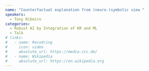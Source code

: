 ```yaml
---
name: "Counterfactual explanation from (neuro-)symbolic view "
speakers:
  - Tony Ribeiro
categories:
  - Robust AI by Integration of KR and ML
  - Talk
# links:
#   - name: Recodring
#     icon: video
#     absolute_url: https://media.ccc.de/
#   - name: Wikipedia
#     absolute_url: https://en.wikipedia.org
---
```


